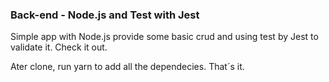 ### Back-end - Node.js and Test with Jest

Simple app with Node.js provide some basic crud and using test by Jest to validate it. Check it out.

Ater clone, run yarn to add all the dependecies. That´s it.
